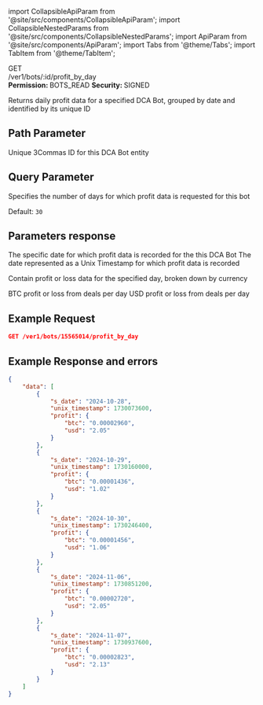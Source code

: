 import CollapsibleApiParam from '@site/src/components/CollapsibleApiParam';
import CollapsibleNestedParams from '@site/src/components/CollapsibleNestedParams';
import ApiParam from '@site/src/components/ApiParam';
import Tabs from '@theme/Tabs';
import TabItem from '@theme/TabItem';

<div className="main-container-endpoint">
    <div className="container-endpoint">
            <div className="container-method-get">
                <span className="endpoint-method">GET</span>
            </div>
              <div className="container-url">
                <span className="endpoint-url"> /ver1/bots/:id/profit_by_day</span>
           </div>
    </div>
    <div className="container-permission">
        <span className="permission-description"><strong>Permission: </strong>BOTS_READ</span>
        <span className="permission-description"><strong>Security: </strong>SIGNED</span>
    </div>
</div>

<p class="p-method-discription">  
 Returns daily profit data for a specified DCA Bot, grouped by date and identified by its unique ID
</p>

<h2> Path Parameter </h2>

<ApiParam name='id' type='integer' id="id" required>
  Unique 3Commas ID for this DCA Bot entity
</ApiParam>

<h2> Query Parameter </h2>

<ApiParam name='days' type='integer' id="days">
  <p>Specifies the number of days for which profit data is requested for this bot</p>
  <p> Default: <code>30</code></p>
</ApiParam>

<h2> Parameters response </h2>

<CollapsibleApiParam name=' s_date' type='string' id=" s_date">
The specific date for which profit data is recorded for the this DCA Bot
</CollapsibleApiParam>

<CollapsibleApiParam name='unix_timestamp' type='integer' id="unix_timestamp">
The date represented as a Unix Timestamp for which profit data is recorded
</CollapsibleApiParam>

<CollapsibleApiParam name='profit' type='object' id="profit">
    <p>Contain profit or loss data for the specified day, broken down by currency</p>
    <CollapsibleNestedParams>
      <ApiParam name='btc' type="integer" id="btc">
           BTC profit or loss from deals per day
      </ApiParam>
       <ApiParam name='usd' type="integer" id="usd">
           USD profit or loss from deals per day
      </ApiParam> 
   </CollapsibleNestedParams>
</CollapsibleApiParam>

<h2> Example Request </h2>
<div style={{ margin: '10px', padding: '10px' }}>

```json
GET /ver1/bots/15565014/profit_by_day
```
</div>


<h2> Example Response and errors </h2>
<div style={{ margin: '10px', padding: '10px' }}>
<Tabs>
    <TabItem value="200" label="200 OK" attributes={{className: "green"}}>

```json
{
    "data": [
        {
            "s_date": "2024-10-28",
            "unix_timestamp": 1730073600,
            "profit": {
                "btc": "0.00002960",
                "usd": "2.05"
            }
        },
        {
            "s_date": "2024-10-29",
            "unix_timestamp": 1730160000,
            "profit": {
                "btc": "0.00001436",
                "usd": "1.02"
            }
        },
        {
            "s_date": "2024-10-30",
            "unix_timestamp": 1730246400,
            "profit": {
                "btc": "0.00001456",
                "usd": "1.06"
            }
        },
        {
            "s_date": "2024-11-06",
            "unix_timestamp": 1730851200,
            "profit": {
                "btc": "0.00002720",
                "usd": "2.05"
            }
        },
        {
            "s_date": "2024-11-07",
            "unix_timestamp": 1730937600,
            "profit": {
                "btc": "0.00002823",
                "usd": "2.13"
            }
        }
    ]
}
```
  </TabItem>
  </Tabs>
</div>